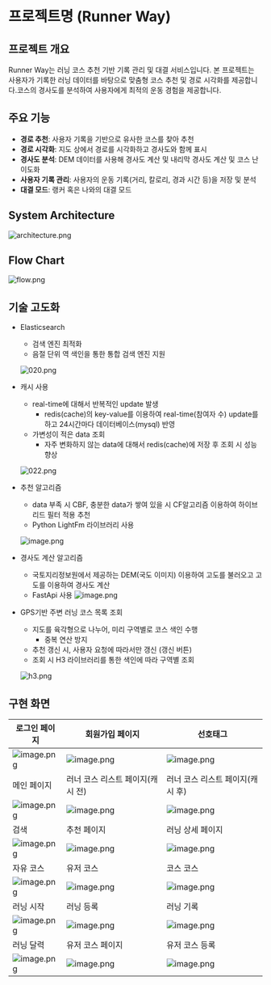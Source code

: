 # 프로젝트명 (Runner Way)

## 프로젝트 개요

Runner Way는 러닝 코스 추천 기반 기록 관리 및 대결 서비스입니다. 본 프로젝트는 사용자가 기록한 러닝 데이터를 바탕으로 맞춤형 코스 추천 및 경로 시각화를 제공합니다.코스의 경사도를 분석하여 사용자에게 최적의 운동 경험을 제공합니다.

## 주요 기능

- **경로 추천**: 사용자 기록을 기반으로 유사한 코스를 찾아 추천
- **경로 시각화**: 지도 상에서 경로를 시각화하고 경사도와 함께 표시
- **경사도 분석**: DEM 데이터를 사용해 경사도 계산 및 내리막 경사도 계산 및 코스 난이도화
- **사용자 기록 관리**: 사용자의 운동 기록(거리, 칼로리, 경과 시간 등)을 저장 및 분석
- **대결 모드**: 랭커 혹은 나와의 대결 모드

## System Architecture

![architecture.png](./Image/architecture.png)

## Flow Chart

![flow.png](./Image/flow.png)

## 기술 고도화

- Elasticsearch

  - 검색 엔진 최적화
  - 음절 단위 역 색인을 통한 통합 검색 엔진 지원

  ![020.png](./Image/020.png)

- 캐시 사용

  - real-time에 대해서 반복적인 update 발생
    - redis(cache)의 key-value를 이용하여 real-time(참여자 수) update를 하고 24시간마다 데이터베이스(mysql) 반영
  - 가변성이 적은 data 조회
    - 자주 변화하지 않는 data에 대해서 redis(cache)에 저장 후 조회 시 성능 향상

  ![022.png](./Image/022.png)

- 추천 알고리즘

  - data 부족 시 CBF, 충분한 data가 쌓여 있을 시 CF알고리즘 이용하여 하이브리드 필터 적용 추천
  - Python LightFm 라이브러리 사용

  ![image.png](./Image/image.png)

- 경사도 계산 알고리즘
  - 국토지리정보원에서 제공하는 DEM(국도 이미지) 이용하여 고도를 불러오고 고도를 이용하여 경사도 계산
  - FastApi 사용
    ![image.png](./Image/image%201.png)
- GPS기반 주변 러닝 코스 목록 조회

  - 지도를 육각형으로 나누어, 미리 구역별로 코스 색인 수행
    - 중복 연산 방지
  - 추천 갱신 시, 사용자 요청에 따라서만 갱신 (갱신 버튼)
  - 조회 시 H3 라이브러리를 통한 색인에 따라 구역별 조회

  ![h3.png](./Image/h3.png)

## 구현 화면

| 로그인 페이지                              | 회원가입 페이지                                      | 선호태그                                              |
| ------------------------------------------ | ---------------------------------------------------- | ----------------------------------------------------- |
| ![image.png](./Image/login_page.png)       | ![image.png](./Image/registration_page.png)          | ![image.png](./Image/preferred_tag.png)               |
| 메인 페이지                                | 러너 코스 리스트 페이지(캐시 전)                     | 러너 코스 리스트 페이지(캐시 후)                      |
| ![image.png](./Image/main_screen.gif)      | ![image.png](./Image/pre_cache_runner_courses.gif)   | ![image.png](./Image/post_cache_runner_courses.gif)   |
| 검색                                       | 추천 페이지                                          | 러닝 상세 페이지                                      |
| ![image.png](./Image/search.gif)           | ![image.png](./Image/runner_pick.jpg)                | ![image.png](./Image/ranking_image.png)               |
| 자유 코스                                  | 유저 코스                                            | 코스 코스                                             |
| ![image.png](./Image/free_course.png)      | ![image.png](./Image/user_course.png)                | ![image.png](./Image/official_course.png)             |
| 러닝 시작                                  | 러닝 등록                                            | 러닝 기록                                             |
| ![image.png](./Image/running_start.gif)    | ![image.png](./Image/runner_course_running.gif)      | ![image.png](./Image/running_record_registration.gif) |
| 러닝 달력                                  | 유저 코스 페이지                                     | 유저 코스 등록                                        |
| ![image.png](./Image/running_calendar.png) | ![image.png](./Image/runner_course_registration.png) | ![image.png](./Image/runner_course_registration.gif)  |
